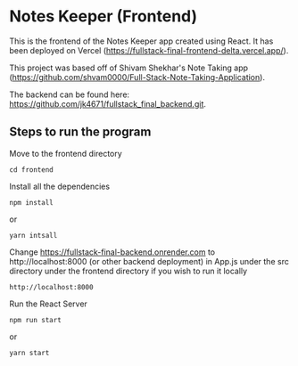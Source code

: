 # Notes Keeper (Frontend)

This is the frontend of the Notes Keeper app created using React. It has been deployed on Vercel (https://fullstack-final-frontend-delta.vercel.app/).

This project was based off of Shivam Shekhar's Note Taking app (https://github.com/shvam0000/Full-Stack-Note-Taking-Application).

The backend can be found here: https://github.com/jk4671/fullstack_final_backend.git.

## Steps to run the program

Move to the frontend directory
```
cd frontend
```
Install all the dependencies
```
npm install
```
or
```
yarn intsall
```
Change https://fullstack-final-backend.onrender.com to http://localhost:8000 (or other backend deployment) in App.js under the src directory under the frontend directory if you wish to run it locally
```
http://localhost:8000
```
Run the React Server
```
npm run start
```
or
```
yarn start
```
